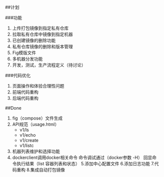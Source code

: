 ##计划

###功能

1. 上传打包镜像到指定私有仓库
2. 拉取私有仓库中镜像到指定机器
3. 已创建镜像的删除功能
4. 私有仓库镜像的删除和版本管理
5. Fig模版文件
6. 多机器分发功能
7. 开发，测试，生产流程定义（待讨论）

###代码优化

1. 页面操作和体验合理性问题
2. 前端代码重构
3. 后端代码重构

##Done

1. fig（compose）文件生成
2. API规范（usage.html）
	- v1/ls
	- v1/echo
	- v1/create
	- v1/listc
3. 机器列表维护和选择功能
4. dockerclient调用docker相关命令
	命令调试通过（docker参数 -H）
	回显命令执行结果（list 容器列表和状态）
5.添加中心配置文件
6.添加日志功能
7.代码重构
8.集成自动打包镜像